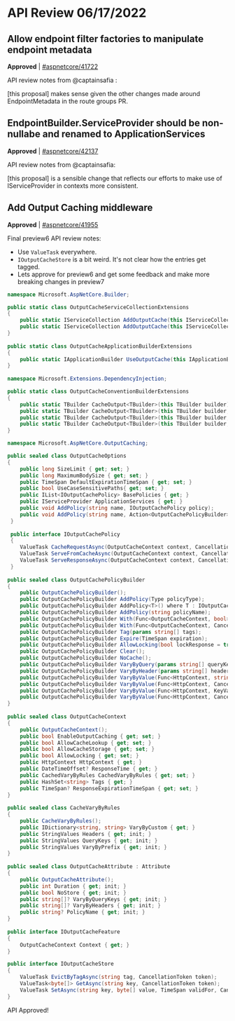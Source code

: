 # API Review 06/17/2022

## Allow endpoint filter factories to manipulate endpoint metadata

**Approved** | [#aspnetcore/41722](https://github.com/dotnet/aspnetcore/issues/41722)

API review notes from @captainsafia :

[this proposal] makes sense given the other changes made around EndpointMetadata in the route groups PR.

## EndpointBuilder.ServiceProvider should be non-nullabe and renamed to ApplicationServices

**Approved** | [#aspnetcore/42137](https://github.com/dotnet/aspnetcore/issues/42137)

API review notes from @captainsafia:

[this proposal] is a sensible change that reflects our efforts to make use of IServiceProvider​ in contexts more consistent.

## Add Output Caching middleware

**Approved** | [#aspnetcore/41955]([https://github.com/dotnet/aspnetcore/issues/42137](https://github.com/dotnet/aspnetcore/issues/41955))

Final preview6 API review notes:

- Use `ValueTask` everywhere.
- `IOutputCacheStore` is a bit weird. It's not clear how the entries get tagged.
- Lets approve for preview6 and get some feedback and make more breaking changes in preview7

```csharp
namespace Microsoft.AspNetCore.Builder;

public static class OutputCacheServiceCollectionExtensions
{
    public static IServiceCollection AddOutputCache(this IServiceCollection services);
    public static IServiceCollection AddOutputCache(this IServiceCollection services, Action<OutputCacheOptions> configureOptions);
}
 
public static class OutputCacheApplicationBuilderExtensions
{
    public static IApplicationBuilder UseOutputCache(this IApplicationBuilder app);
}
 
namespace Microsoft.Extensions.DependencyInjection;

public static class OutputCacheConventionBuilderExtensions
{
    public static TBuilder CacheOutput<TBuilder>(this TBuilder builder) where TBuilder : IEndpointConventionBuilder;
    public static TBuilder CacheOutput<TBuilder>(this TBuilder builder, IOutputCachePolicy policy) where TBuilder : IEndpointConventionBuilder;
    public static TBuilder CacheOutput<TBuilder>(this TBuilder builder, Action<OutputCachePolicyBuilder> policy) where TBuilder : IEndpointConventionBuilder;
    public static TBuilder CacheOutput<TBuilder>(this TBuilder builder, string policyName) where TBuilder : IEndpointConventionBuilder;
}

namespace Microsoft.AspNetCore.OutputCaching;

public sealed class OutputCacheOptions
{
    public long SizeLimit { get; set; }
    public long MaximumBodySize { get; set; }
    public TimeSpan DefaultExpirationTimeSpan { get; set; }
    public bool UseCaseSensitivePaths{ get; set; }
    public IList<IOutputCachePolicy> BasePolicies { get; }
    public IServiceProvider ApplicationServices { get; }
    public void AddPolicy(string name, IOutputCachePolicy policy);
    public void AddPolicy(string name, Action<OutputCachePolicyBuilder> build);
 }
 
 public interface IOutputCachePolicy
 {
    ValueTask CacheRequestAsync(OutputCacheContext context, CancellationToken token);
    ValueTask ServeFromCacheAsync(OutputCacheContext context, CancellationToken token);
    ValueTask ServeResponseAsync(OutputCacheContext context, CancellationToken token);
 }
 
public sealed class OutputCachePolicyBuilder
{
    public OutputCachePolicyBuilder();
    public OutputCachePolicyBuilder AddPolicy(Type policyType);
    public OutputCachePolicyBuilder AddPolicy<T>() where T : IOutputCachePolicy;
    public OutputCachePolicyBuilder AddPolicy(string policyName);
    public OutputCachePolicyBuilder With(Func<OutputCacheContext, bool> predicate);
    public OutputCachePolicyBuilder With(Func<OutputCacheContext, CancellationToken, ValueTask<bool>> asyncPredicate);
    public OutputCachePolicyBuilder Tag(params string[] tags);
    public OutputCachePolicyBuilder Expire(TimeSpan expiration);
    public OutputCachePolicyBuilder AllowLocking(bool lockResponse = true);
    public OutputCachePolicyBuilder Clear();
    public OutputCachePolicyBuilder NoCache();
    public OutputCachePolicyBuilder VaryByQuery(params string[] queryKeys);
    public OutputCachePolicyBuilder VaryByHeader(params string[] headers);
    public OutputCachePolicyBuilder VaryByValue(Func<HttpContext, string> varyBy);
    public OutputCachePolicyBuilder VaryByValue(Func<HttpContext, CancellationToken, ValueTask<string>> varyByAsync);
    public OutputCachePolicyBuilder VaryByValue(Func<HttpContext, KeyValuePair<string, string>> varyBy);
    public OutputCachePolicyBuilder VaryByValue(Func<HttpContext, CancellationToken, ValueTask<KeyValuePair<string, string>>> varyByAsnc);
}
 
public sealed class OutputCacheContext
{
    public OutputCacheContext();
    public bool EnableOutputCaching { get; set; }
    public bool AllowCacheLookup { get; set; }
    public bool AllowCacheStorage { get; set; }
    public bool AllowLocking { get; set; }
    public HttpContext HttpContext { get; }
    public DateTimeOffset? ResponseTime { get; }
    public CachedVaryByRules CachedVaryByRules { get; set; }
    public HashSet<string> Tags { get; }
    public TimeSpan? ResponseExpirationTimeSpan { get; set; }
}
 
public sealed class CacheVaryByRules
{
    public CacheVaryByRules();
    public IDictionary<string, string> VaryByCustom { get; }
    public StringValues Headers { get; init; }
    public StringValues QueryKeys { get; init; }
    public StringValues VaryByPrefix { get; init; }
}
 
public sealed class OutputCacheAttribute : Attribute
{
    public OutputCacheAttribute();
    public int Duration { get; init; }
    public bool NoStore { get; init; }
    public string[]? VaryByQueryKeys { get; init; }
    public string[]? VaryByHeaders { get; init; }
    public string? PolicyName { get; init; }
}
 
public interface IOutputCacheFeature
{
    OutputCacheContext Context { get; }
}

public interface IOutputCacheStore
{
    ValueTask EvictByTagAsync(string tag, CancellationToken token);
    ValueTask<byte[]> GetAsync(string key, CancellationToken token);
    ValueTask SetAsync(string key, byte[] value, TimeSpan validFor, CancellationToken token);
}
```

API Approved!

